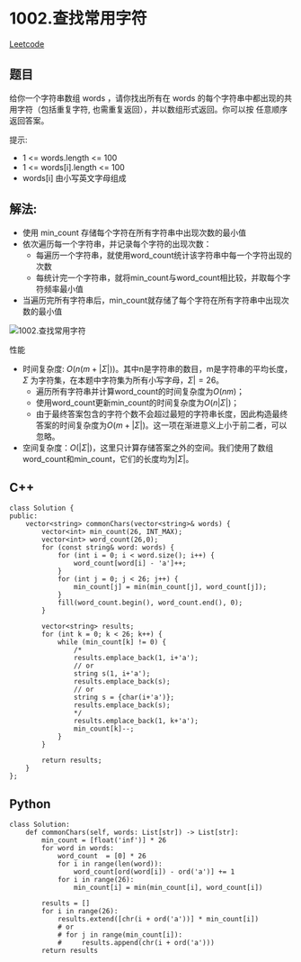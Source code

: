 # 1002.查找常用字符
[Leetcode](https://leetcode-cn.com/problems/find-common-characters/)

## 题目
给你一个字符串数组 words ，请你找出所有在 words 的每个字符串中都出现的共用字符（包括重复字符, 也需重复返回），并以数组形式返回。你可以按 任意顺序 返回答案。

提示:  
* 1 <= words.length <= 100
* 1 <= words[i].length <= 100
* words[i] 由小写英文字母组成

## 解法: 
* 使用 min_count 存储每个字符在所有字符串中出现次数的最小值 
* 依次遍历每一个字符串，并记录每个字符的出现次数：
    * 每遍历一个字符串，就使用word_count统计该字符串中每一个字符出现的次数
    * 每统计完一个字符串，就将min_count与word_count相比较，并取每个字符频率最小值
* 当遍历完所有字符串后，min_count就存储了每个字符在所有字符串中出现次数的最小值

![1002.查找常用字符](https://code-thinking.cdn.bcebos.com/pics/1002.查找常用字符.png)


性能
* 时间复杂度: $O(n(m+|\Sigma|))$。其中n是字符串的数目，m是字符串的平均长度，$\Sigma$ 为字符集，在本题中字符集为所有小写字母，$\Sigma|=26$。  
    * 遍历所有字符串并计算word_count的时间复杂度为$O(nm)$；
    * 使用word_count更新min_count的时间复杂度为$O(n|\Sigma|)$；
    * 由于最终答案包含的字符个数不会超过最短的字符串长度，因此构造最终答案的时间复杂度为$O(m+|\Sigma|)$。这一项在渐进意义上小于前二者，可以忽略。
* 空间复杂度：$O(|\Sigma|)$，这里只计算存储答案之外的空间。我们使用了数组word_count和min_count，它们的长度均为$|\Sigma|$。


## C++
```
class Solution {
public:
    vector<string> commonChars(vector<string>& words) {
        vector<int> min_count(26, INT_MAX);
        vector<int> word_count(26,0);
        for (const string& word: words) {
            for (int i = 0; i < word.size(); i++) {
                word_count[word[i] - 'a']++;
            }
            for (int j = 0; j < 26; j++) {
                min_count[j] = min(min_count[j], word_count[j]);
            }
            fill(word_count.begin(), word_count.end(), 0);
        }

        vector<string> results;
        for (int k = 0; k < 26; k++) {
            while (min_count[k] != 0) {
                /*
                results.emplace_back(1, i+'a');
                // or
                string s(1, i+'a');
                results.emplace_back(s);
                // or
                string s = {char(i+'a')};
                results.emplace_back(s);
                */
                results.emplace_back(1, k+'a');
                min_count[k]--;
            }
        }
        
        return results;
    }
};
```

## Python
```
class Solution:
    def commonChars(self, words: List[str]) -> List[str]:
        min_count = [float('inf')] * 26
        for word in words:
            word_count  = [0] * 26
            for i in range(len(word)):
                word_count[ord(word[i]) - ord('a')] += 1
            for i in range(26):
                min_count[i] = min(min_count[i], word_count[i])

        results = []
        for i in range(26):    
            results.extend([chr(i + ord('a'))] * min_count[i])
            # or
            # for j in range(min_count[i]):
            #     results.append(chr(i + ord('a')))
        return results
```
